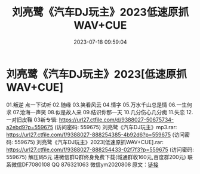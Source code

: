 ﻿---
title: 刘亮鹭《汽车DJ玩主》2023低速原抓WAV+CUE
date: 2023-07-18 09:59:04
categories: 新碟专辑、稀有等精品
tags: 流行舞曲
---
# 刘亮鹭《汽车DJ玩主》2023[低速原抓WAV+CUE]

01.叛逆
点一下试听
02.随缘
03.笑看风云
04.情字
05.万水千山总是情
06.一生何求
07.沧海一声笑
08.似是故人来
09.结识你那一天
10.几分伤心几分痴
11.失恋
12.一对旧皮鞋
03新专辑: https://url27.ctfile.com/d/9388027-50675734-a2ebd9?p=559675
(访问密码: 559675)
刘亮鹭《汽车DJ玩主》mp3.rar: https://url27.ctfile.com/f/9388027-888254385-4b92d6?p=559675
(访问密码: 559675)
刘亮鹭《汽车DJ玩主》2023[低速原抓WAV+CUE].rar: https://url27.ctfile.com/f/9388027-888254433-02f7f3?p=559675
(访问密码: 559675)
解压码5元
进微信群Q群终身免费下载(城通群收160元,百度群200元)
联系微信DF7080108 QQ 876321063
微信ym2020808
原文：[链接](https://blog.sina.com.cn/s/blog_1647c7e76010312qk.html)